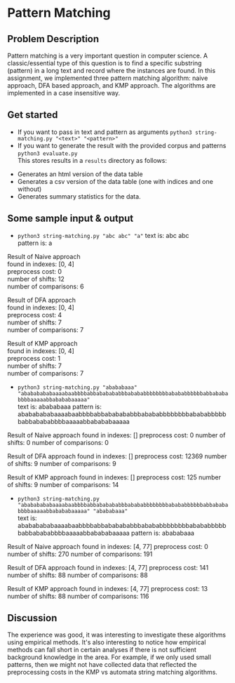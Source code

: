 # Pattern Matching
## Problem Description
Pattern matching is a very important question in computer science. A classic/essential type of this question is to find a specific substring (pattern) in a long text and record where the instances are found. In this assignment, we implemented three pattern matching algorithm: naive approach, DFA based approach, and KMP approach. The algorithms are implemented in a case insensitive way.   

## Get started
- If you want to pass in text and pattern as arguments
```python3 string-matching.py "<text>" "<pattern>"```  
- If you want to generate the result with the provided corpus and patterns
```python3 evaluate.py```  
This stores results in a `results` directory as follows:
* Generates an html version of the data table
* Generates a csv version of the data table (one with indices and one without)
* Generates summary statistics for the data. 

## Some sample input & output
- ```python3 string-matching.py "abc abc" "a"```
text is: abc abc  
pattern is: a  

Result of Naive approach  
found in indexes: [0, 4]  
preprocess cost: 0  
number of shifts: 12  
number of comparisons: 6  

Result of DFA approach  
found in indexes: [0, 4]  
preprocess cost: 4  
number of shifts: 7  
number of comparisons: 7  

Result of KMP approach  
found in indexes: [0, 4]  
preprocess cost: 1  
number of shifts: 7  
number of comparisons: 7  

- ```python3 string-matching.py "abababaaa" "abababababaaaabaabbbbabbababababbbabababbbbbbbbabababbbbbbabbabababbbbaaaaabbabababaaaaa"```  
text is: abababaaa
pattern is: abababababaaaabaabbbbabbababababbbabababbbbbbbbabababbbbbbabbabababbbbaaaaabbabababaaaaa

Result of Naive approach
found in indexes: []
preprocess cost: 0
number of shifts: 0
number of comparisons: 0

Result of DFA approach
found in indexes: []
preprocess cost: 12369
number of shifts: 9
number of comparisons: 9

Result of KMP approach
found in indexes: []
preprocess cost: 125
number of shifts: 9
number of comparisons: 14

- ```python3 string-matching.py "abababababaaaabaabbbbabbababababbbabababbbbbbbbabababbbbbbabbabababbbbaaaaabbabababaaaaa" "abababaaa"```  
text is: abababababaaaabaabbbbabbababababbbabababbbbbbbbabababbbbbbabbabababbbbaaaaabbabababaaaaa
pattern is: abababaaa

Result of Naive approach
found in indexes: [4, 77]
preprocess cost: 0
number of shifts: 270
number of comparisons: 191

Result of DFA approach
found in indexes: [4, 77]
preprocess cost: 141
number of shifts: 88
number of comparisons: 88

Result of KMP approach
found in indexes: [4, 77]
preprocess cost: 13
number of shifts: 88
number of comparisons: 116
## Discussion
The experience was good, it was interesting to investigate these algorithms using empirical methods. It's also interesting to notice how empirical methods can fall short in certain analyses if there is not sufficient background knowledge in the area. For example, if we only used small patterns, then we might not have collected data that reflected the preprocessing costs in the KMP vs automata string matching algorithms. 
